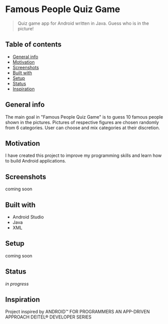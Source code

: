# Famous People Quiz Game
> Quiz game app for Android written in Java. Guess who is in the picture!


## Table of contents
* [General info](#general-info)
* [Motivation](#motivation)
* [Screenshots](#screenshots)
* [Built with](#built-with)
* [Setup](#setup)
* [Status](#status)
* [Inspiration](#inspiration)

## General info
The main goal in "Famous People Quiz Game" is to guess 10 famous people shown in the pictures. Pictures of respective figures are chosen randomly from 6 categories. User can choose and mix categories at their discretion.  

## Motivation
I have created this project to improve my programming skills and learn how to build Android applications.

## Screenshots
coming soon

## Built with
* Android Studio
* Java
* XML

## Setup
coming soon

## Status 
_in progress_

## Inspiration
Project inspired by ANDROID™ FOR PROGRAMMERS
AN APP-DRIVEN APPROACH
DEITEL® DEVELOPER SERIES

